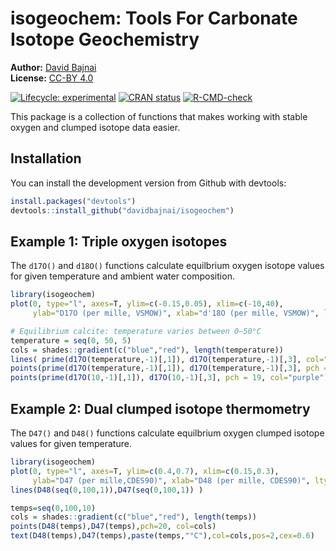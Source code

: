 
<!-- README.md is generated from README.Rmd. Please edit that file -->

# isogeochem: Tools For Carbonate Isotope Geochemistry

**Author:** [David Bajnai](https://www.davidbajnai.eu/)<br/>
**License:** [CC-BY 4.0](https://creativecommons.org/licenses/by/4.0/)

<!-- badges: start -->

[![Lifecycle:
experimental](https://img.shields.io/badge/lifecycle-experimental-orange.svg)](https://lifecycle.r-lib.org/articles/stages.html#experimental)
[![CRAN
status](https://www.r-pkg.org/badges/version/isogeochem)](https://CRAN.R-project.org/package=isogeochem)
[![R-CMD-check](https://github.com/davidbajnai/isogeochem/workflows/R-CMD-check/badge.svg)](https://github.com/davidbajnai/isogeochem/actions)
<!-- badges: end -->

This package is a collection of functions that makes working with stable
oxygen and clumped isotope data easier.

## Installation

You can install the development version from Github with devtools:

``` r
install.packages("devtools")
devtools::install_github("davidbajnai/isogeochem")
```

## Example 1: Triple oxygen isotopes

The `d17O()` and `d18O()` functions calculate equilbrium oxygen isotope
values for given temperature and ambient water composition.

``` r
library(isogeochem)
plot(0, type="l", axes=T, ylim=c(-0.15,0.05), xlim=c(-10,40),
     ylab="D17O (per mille, VSMOW)", xlab="d'18O (per mille, VSMOW)", lty=0, font=1, cex.lab=1, las = 1)

# Equilibrium calcite: temperature varies between 0—50°C
temperature = seq(0, 50, 5)
cols = shades::gradient(c("blue","red"), length(temperature))
lines( prime(d17O(temperature,-1)[,1]), d17O(temperature,-1)[,3], col="purple", lwd=2)
points(prime(d17O(temperature,-1)[,1]), d17O(temperature,-1)[,3], pch = 20, col=cols)
points(prime(d17O(10,-1)[,1]), d17O(10,-1)[,3], pch = 19, col="purple")
```

## Example 2: Dual clumped isotope thermometry

The `D47()` and `D48()` functions calculate equilbrium oxygen clumped
isotope values for given temperature.

``` r
library(isogeochem)
plot(0, type="l", axes=T, ylim=c(0.4,0.7), xlim=c(0.15,0.3),
     ylab="D47 (per mille,CDES90)", xlab="D48 (per mille, CDES90)", lty=0, font=1, cex.lab=1, las = 1)
lines(D48(seq(0,100,1)),D47(seq(0,100,1)) )

temps=seq(0,100,10)
cols = shades::gradient(c("blue","red"), length(temps))
points(D48(temps),D47(temps),pch=20, col=cols)
text(D48(temps),D47(temps),paste(temps,"°C"),col=cols,pos=2,cex=0.6)
```
